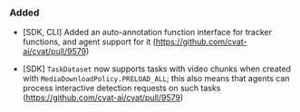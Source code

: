 ### Added

- \[SDK, CLI\] Added an auto-annotation function interface for tracker
  functions, and agent support for it
  (<https://github.com/cvat-ai/cvat/pull/9579>)

- \[SDK\] `TaskDataset` now supports tasks with video chunks when created
  with `MediaDownloadPolicy.PRELOAD_ALL`; this also means that agents can
  process interactive detection requests on such tasks
  (<https://github.com/cvat-ai/cvat/pull/9579>)
